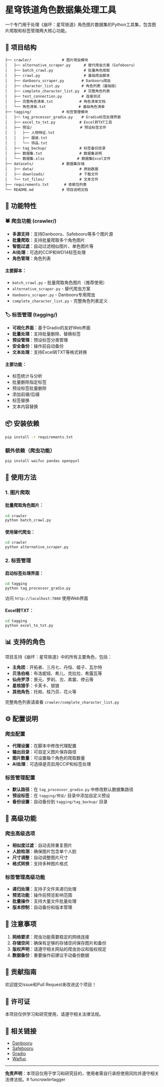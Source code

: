 # 星穹铁道角色数据集处理工具

一个专门用于处理《崩坏：星穹铁道》角色图片数据集的Python工具集，包含图片爬取和标签管理两大核心功能。

## 📁 项目结构

```
├── crawler/              # 图片爬虫模块
│   ├── alternative_scraper.py      # 替代爬虫方案（Safebooru）
│   ├── batch_crawl.py              # 批量角色爬取
│   ├── crawl.py                    # 基础爬虫脚本
│   ├── danbooru_scraper.py        # Danbooru爬虫
│   ├── character_list.py          # 角色列表（基础版）
│   ├── complete_character_list.py  # 完整角色列表
│   ├── test_connection.py         # 连接测试
│   ├── 完整角色清单.txt            # 角色清单文档
│   └── 角色清单.txt               # 基础角色清单
├── tagging/              # 标签管理模块
│   ├── tag_processor_gradio.py    # Gradio标签处理界面
│   ├── excel_to_txt.py           # Excel转TXT工具
│   ├── 预设/                      # 预设标签文件
│   │   ├── 人物特征.txt
│   │   ├── 服装.txt
│   │   └── 饰品.txt
│   ├── tag_backup/               # 标签备份目录
│   ├── 数据集.txt                 # 数据集说明
│   └── 数据集.xlsx               # 数据集Excel文件
├── datasets/             # 数据集存储
│   ├── data/                     # 原始数据
│   ├── downloads/                # 下载文件
│   └── txt_files/                # 文本文件
├── requirements.txt       # 依赖包列表
└── README.md             # 项目说明文档
```

## 🚀 功能特性

### 🕷️ 爬虫功能 (crawler/)

- **多源支持**：支持Danbooru、Safebooru等多个图片源
- **批量爬取**：支持批量爬取多个角色图片
- **智能过滤**：自动过滤相似图片、单色图片等
- **AI处理**：可选的CCIP和WD14标签处理
- **角色管理**：角色列表

#### 主要脚本：

- `batch_crawl.py` - 批量爬取角色图片（推荐使用）
- `alternative_scraper.py` - 替代爬虫方案
- `danbooru_scraper.py` - Danbooru专用爬虫
- `complete_character_list.py` - 完整角色列表定义

### 🏷️ 标签管理 (tagging/)

- **可视化界面**：基于Gradio的友好Web界面
- **批量处理**：支持批量删除、替换标签
- **预设管理**：预设标签分类管理
- **安全备份**：操作前自动备份
- **文本处理**：支持Excel转TXT等格式转换

#### 主要功能：

- 标签统计与分析
- 批量删除指定标签
- 预设标签批量删除
- 添加前缀/后缀
- 标签替换
- 文本内容替换

## 📦 安装依赖

```bash
pip install -r requirements.txt
```

### 额外依赖（爬虫功能）

```bash
pip install waifuc pandas openpyxl
```

## 🎯 使用方法

### 1. 图片爬取

#### 批量爬取角色图片：
```bash
cd crawler
python batch_crawl.py
```

#### 使用替代爬虫：
```bash
cd crawler
python alternative_scraper.py
```

### 2. 标签管理

#### 启动标签处理界面：
```bash
cd tagging
python tag_processor_gradio.py
```

访问 `http://localhost:7860` 使用Web界面

#### Excel转TXT：
```bash
cd tagging
python excel_to_txt.py
```

## 📊 支持的角色

项目支持《崩坏：星穹铁道》中的所有主要角色，包括：

- **主角团**：开拓者、三月七、丹恒、姬子、瓦尔特
- **贝洛伯格**：布洛妮娅、希儿、克拉拉、希露瓦等
- **仙舟罗浮**：景元、罗刹、刃、素裳、停云等
- **星核猎手**：卡芙卡、银狼
- **其他角色**：托帕、桂乃芬、花火等

完整角色列表请查看 `crawler/complete_character_list.py`

## ⚙️ 配置说明

### 爬虫配置

- **代理设置**：在脚本中修改代理配置
- **输出目录**：可自定义图片保存路径
- **图片数量**：可设置每个角色的爬取数量
- **AI处理**：可选择是否启用CCIP和标签处理

### 标签管理配置

- **默认路径**：在 `tag_processor_gradio.py` 中修改默认数据集路径
- **预设标签**：在 `tagging/预设/` 目录中添加自定义预设
- **备份设置**：自动备份到 `tagging/tag_backup/` 目录

## 🔧 高级功能

### 爬虫高级选项

- **相似度过滤**：自动去除重复图片
- **人脸检测**：确保图片包含单个人脸
- **尺寸调整**：自动调整图片尺寸
- **格式转换**：支持多种图片格式

### 标签管理高级功能

- **递归处理**：支持子文件夹递归处理
- **预览功能**：操作前预览影响范围
- **批量操作**：支持大量文件批量处理
- **版本控制**：自动备份和版本管理

## 📝 注意事项

1. **网络要求**：爬虫功能需要稳定的网络连接
2. **存储空间**：确保有足够的存储空间保存图片和备份
3. **版权声明**：请遵守相关网站的爬虫协议和版权规定
4. **数据备份**：重要操作前建议手动备份数据

## 🤝 贡献指南

欢迎提交Issue和Pull Request来改进这个项目！

## 📄 许可证

本项目仅供学习和研究使用，请遵守相关法律法规。

## 🔗 相关链接

- [Danbooru](https://danbooru.donmai.us/)
- [Safebooru](https://safebooru.org/)
- [Gradio](https://gradio.app/)
- [Waifuc](https://github.com/deepghs/waifuc)

---

**免责声明**：本项目仅用于学习和研究目的，使用者需自行承担使用风险并遵守相关法律法规。#   f u n _ c r a w l e r _ t a g g e r  
 
